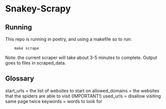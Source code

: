 # Snakey-Scrapy

## Running

This repo is running in poetry, and using a makefile so to run:

```
    make scrape
```

Note: the current scraper will take about 3-5 minutes to complete. Output goes to files in scraped_data.

## Glossary

start_urls = the list of websites to start on
allowed_domains = the websites that the spiders are able to visit (IMPORTANT!)
used_urls = disallow visiting same page twice
keywords = words to look for
